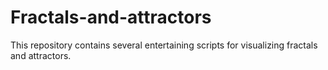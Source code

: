# Fractals-and-attractors
 This repository contains several entertaining scripts for visualizing fractals and attractors.
